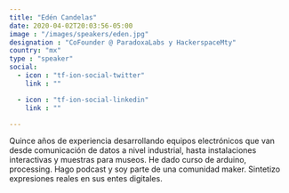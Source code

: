 ```yaml
---
title: "Edén Candelas"
date: 2020-04-02T20:03:56-05:00
image : "/images/speakers/eden.jpg"
designation : "CoFounder @ ParadoxaLabs y HackerspaceMty"
country: "mx"
type : "speaker"
social:
  - icon : "tf-ion-social-twitter"
    link : ""

  - icon : "tf-ion-social-linkedin"
    link : ""

---
```


Quince años de experiencia desarrollando equipos electrónicos que van desde comunicación de datos a nivel industrial, hasta instalaciones interactivas y muestras para museos. He dado curso de arduino, processing. Hago podcast y soy parte de una comunidad maker.
Sintetizo expresiones reales en sus entes digitales.